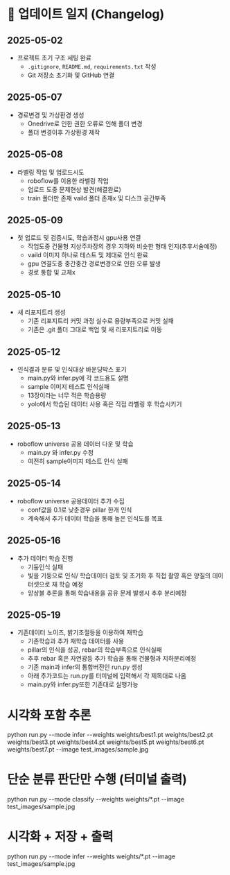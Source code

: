 # 📘 업데이트 일지 (Changelog)

## 2025-05-02
- 프로젝트 초기 구조 세팅 완료
  - `.gitignore`, `README.md`, `requirements.txt` 작성
  - Git 저장소 초기화 및 GitHub 연결
## 2025-05-07
- 경로변경 및 가상환경 생성
  - Onedrive로 인한 권한 오류로 인해 폴더 변경
  - 폴더 변경이후 가상환경 제작
## 2025-05-08
- 라벨링 작업 및 업로드시도
  - roboflow를 이용한 라벨링 작업
  - 업로드 도중 문제현상 발견(해결완료)
  - train 폴더만 존재 vaild 폴더 존재x 및 디스크 공간부족
## 2025-05-09
- 첫 업로드 및 검증시도, 학습과정시 gpu사용 연결
  - 작업도중 건물형 지상주차장의 경우 지하와 비슷한 형태 인지(추후서술예정)
  - vaild 이미지 하나로 테스트 및 제대로 인식 완료
  - gpu 연결도중 중간중간 경로변경으로 인한 오류 발생
  - 경로 통합 및 교체x
## 2025-05-10
- 새 리포지트리 생성
  - 기존 리포지트리 커밋 과정 실수로 용량부족으로 커밋 실패
  - 기존은 .git 폴더 그대로 백업 및 새 리포지트리로 이동
## 2025-05-12
- 인식결과 분류 및 인식대상 바운딩박스 표기
  - main.py와 infer.py에 각 코드용도 설명
  - sample 이미지 테스트 인식실패
  - 13장이라는 너무 적은 학습용량
  - yolo에서 학습된 데이터 사용 혹은 직접 라벨링 후 학습시키기
## 2025-05-13
- roboflow universe 공용 데이터 다운 및 학습
  - main.py 와 infer.py 수정
  - 여전히 sample이미지 테스트 인식 실패
## 2025-05-14
- roboflow universe 공용데이터 추가 수집
  - conf값을 0.1로 낮춘경우 pillar 한개 인식
  - 계속해서 추가 데이터 학습을 통해 높은 인식도를 목표
## 2025-05-16
- 추가 데이터 학습 진행
  - 기둥인식 실패
  - 빛을 기둥으로 인식/ 학습데이터 검토 및 초기화 후 직접 촬영 혹은 양질의 데이터셋으로 재 학습 예정
  - 앙상블 추론을 통해 학습내용을 공유 문제 발생시 추후 분리예정
## 2025-05-19
- 기존데이터 노이즈, 밝기조절등을 이용하여 재학습
  - 기존학습과 추가 재학습 데이터를 사용
  - pillar의 인식을 성공, rebar의 학습부족으로 인식실패
  - 추후 rebar 혹은 자연광등 추가 학습을 통해 건물형과 지하분리예정
  - 기존 main과 infer의 통합버전인 run.py 생성
  - 아래 추가코드는 run.py를 터미널에 입력해서 각 제목대로 나옴
  - main.py와 infer.py또한 기존대로 실행가능

# 시각화 포함 추론
  python run.py --mode infer --weights weights/best1.pt weights/best2.pt weights/best3.pt weights/best4.pt weights/best5.pt weights/best6.pt weights/best7.pt --image test_images/sample.jpg

# 단순 분류 판단만 수행 (터미널 출력)
  python run.py --mode classify --weights weights/*.pt --image test_images/sample.jpg

# 시각화 + 저장 + 출력
  python run.py --mode infer --weights weights/*.pt --image test_images/sample.jpg
